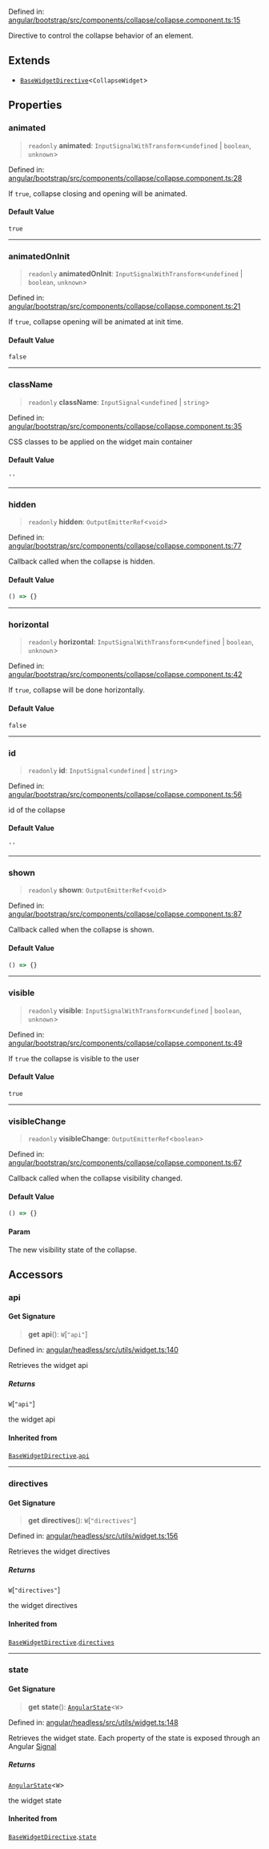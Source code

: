 Defined in: [angular/bootstrap/src/components/collapse/collapse.component.ts:15](https://github.com/AmadeusITGroup/AgnosUI/blob/56ee2a143b29dcc6335295d8827d7e8cc43fce7c/angular/bootstrap/src/components/collapse/collapse.component.ts#L15)

Directive to control the collapse behavior of an element.

## Extends

- [`BaseWidgetDirective`](BaseWidgetDirective.md)\<`CollapseWidget`\>

## Properties

### animated

> `readonly` **animated**: `InputSignalWithTransform`\<`undefined` \| `boolean`, `unknown`\>

Defined in: [angular/bootstrap/src/components/collapse/collapse.component.ts:28](https://github.com/AmadeusITGroup/AgnosUI/blob/56ee2a143b29dcc6335295d8827d7e8cc43fce7c/angular/bootstrap/src/components/collapse/collapse.component.ts#L28)

If `true`, collapse closing and opening will be animated.

#### Default Value

`true`

***

### animatedOnInit

> `readonly` **animatedOnInit**: `InputSignalWithTransform`\<`undefined` \| `boolean`, `unknown`\>

Defined in: [angular/bootstrap/src/components/collapse/collapse.component.ts:21](https://github.com/AmadeusITGroup/AgnosUI/blob/56ee2a143b29dcc6335295d8827d7e8cc43fce7c/angular/bootstrap/src/components/collapse/collapse.component.ts#L21)

If `true`, collapse opening will be animated at init time.

#### Default Value

`false`

***

### className

> `readonly` **className**: `InputSignal`\<`undefined` \| `string`\>

Defined in: [angular/bootstrap/src/components/collapse/collapse.component.ts:35](https://github.com/AmadeusITGroup/AgnosUI/blob/56ee2a143b29dcc6335295d8827d7e8cc43fce7c/angular/bootstrap/src/components/collapse/collapse.component.ts#L35)

CSS classes to be applied on the widget main container

#### Default Value

`''`

***

### hidden

> `readonly` **hidden**: `OutputEmitterRef`\<`void`\>

Defined in: [angular/bootstrap/src/components/collapse/collapse.component.ts:77](https://github.com/AmadeusITGroup/AgnosUI/blob/56ee2a143b29dcc6335295d8827d7e8cc43fce7c/angular/bootstrap/src/components/collapse/collapse.component.ts#L77)

Callback called when the collapse is hidden.

#### Default Value

```ts
() => {}
```

***

### horizontal

> `readonly` **horizontal**: `InputSignalWithTransform`\<`undefined` \| `boolean`, `unknown`\>

Defined in: [angular/bootstrap/src/components/collapse/collapse.component.ts:42](https://github.com/AmadeusITGroup/AgnosUI/blob/56ee2a143b29dcc6335295d8827d7e8cc43fce7c/angular/bootstrap/src/components/collapse/collapse.component.ts#L42)

If `true`, collapse will be done horizontally.

#### Default Value

`false`

***

### id

> `readonly` **id**: `InputSignal`\<`undefined` \| `string`\>

Defined in: [angular/bootstrap/src/components/collapse/collapse.component.ts:56](https://github.com/AmadeusITGroup/AgnosUI/blob/56ee2a143b29dcc6335295d8827d7e8cc43fce7c/angular/bootstrap/src/components/collapse/collapse.component.ts#L56)

id of the collapse

#### Default Value

`''`

***

### shown

> `readonly` **shown**: `OutputEmitterRef`\<`void`\>

Defined in: [angular/bootstrap/src/components/collapse/collapse.component.ts:87](https://github.com/AmadeusITGroup/AgnosUI/blob/56ee2a143b29dcc6335295d8827d7e8cc43fce7c/angular/bootstrap/src/components/collapse/collapse.component.ts#L87)

Callback called when the collapse is shown.

#### Default Value

```ts
() => {}
```

***

### visible

> `readonly` **visible**: `InputSignalWithTransform`\<`undefined` \| `boolean`, `unknown`\>

Defined in: [angular/bootstrap/src/components/collapse/collapse.component.ts:49](https://github.com/AmadeusITGroup/AgnosUI/blob/56ee2a143b29dcc6335295d8827d7e8cc43fce7c/angular/bootstrap/src/components/collapse/collapse.component.ts#L49)

If `true` the collapse is visible to the user

#### Default Value

`true`

***

### visibleChange

> `readonly` **visibleChange**: `OutputEmitterRef`\<`boolean`\>

Defined in: [angular/bootstrap/src/components/collapse/collapse.component.ts:67](https://github.com/AmadeusITGroup/AgnosUI/blob/56ee2a143b29dcc6335295d8827d7e8cc43fce7c/angular/bootstrap/src/components/collapse/collapse.component.ts#L67)

Callback called when the collapse visibility changed.

#### Default Value

```ts
() => {}
```

#### Param

The new visibility state of the collapse.

## Accessors

### api

#### Get Signature

> **get** **api**(): `W`\[`"api"`\]

Defined in: [angular/headless/src/utils/widget.ts:140](https://github.com/AmadeusITGroup/AgnosUI/blob/56ee2a143b29dcc6335295d8827d7e8cc43fce7c/angular/headless/src/utils/widget.ts#L140)

Retrieves the widget api

##### Returns

`W`\[`"api"`\]

the widget api

#### Inherited from

[`BaseWidgetDirective`](BaseWidgetDirective.md).[`api`](BaseWidgetDirective.md#api)

***

### directives

#### Get Signature

> **get** **directives**(): `W`\[`"directives"`\]

Defined in: [angular/headless/src/utils/widget.ts:156](https://github.com/AmadeusITGroup/AgnosUI/blob/56ee2a143b29dcc6335295d8827d7e8cc43fce7c/angular/headless/src/utils/widget.ts#L156)

Retrieves the widget directives

##### Returns

`W`\[`"directives"`\]

the widget directives

#### Inherited from

[`BaseWidgetDirective`](BaseWidgetDirective.md).[`directives`](BaseWidgetDirective.md#directives)

***

### state

#### Get Signature

> **get** **state**(): [`AngularState`](../type-aliases/AngularState.md)\<`W`\>

Defined in: [angular/headless/src/utils/widget.ts:148](https://github.com/AmadeusITGroup/AgnosUI/blob/56ee2a143b29dcc6335295d8827d7e8cc43fce7c/angular/headless/src/utils/widget.ts#L148)

Retrieves the widget state. Each property of the state is exposed through an Angular [Signal](https://angular.dev/api/core/Signal)

##### Returns

[`AngularState`](../type-aliases/AngularState.md)\<`W`\>

the widget state

#### Inherited from

[`BaseWidgetDirective`](BaseWidgetDirective.md).[`state`](BaseWidgetDirective.md#state)
